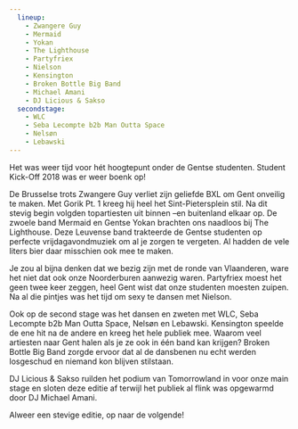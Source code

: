 ```yaml
---
  lineup:
    - Zwangere Guy
    - Mermaid
    - Yokan
    - The Lighthouse
    - Partyfriex
    - Nielson
    - Kensington
    - Broken Bottle Big Band
    - Michael Amani
    - DJ Licious & Sakso
  secondstage:
    - WLC
    - Seba Lecompte b2b Man Outta Space
    - Nelsøn
    - Lebawski
---
```


Het was weer tijd voor hét hoogtepunt  onder de Gentse studenten. Student Kick-Off 2018 was er weer boenk op!

De Brusselse trots Zwangere Guy verliet zijn geliefde BXL om Gent onveilig te maken. Met Gorik Pt. 1 kreeg hij heel het Sint-Pietersplein stil. Na dit stevig begin volgden topartiesten uit binnen –en buitenland elkaar op. De zwoele band Mermaid en Gentse Yokan brachten ons naadloos bij The Lighthouse. Deze Leuvense band trakteerde de Gentse studenten op perfecte vrijdagavondmuziek om al je zorgen te vergeten. Al hadden de vele liters bier daar misschien ook mee te maken.

Je zou al bijna denken dat we bezig zijn met de ronde van Vlaanderen, ware het niet dat ook onze Noorderburen aanwezig waren. Partyfriex moest het geen twee keer zeggen, heel Gent wist dat onze studenten moesten zuipen. Na al die pintjes was het tijd om sexy te dansen met Nielson.

Ook op de second stage was het dansen en zweten met WLC, Seba Lecompte b2b Man Outta Space, Nelsøn en Lebawski.
Kensington speelde de ene hit na de andere en kreeg het hele publiek mee. Waarom veel artiesten naar Gent halen als je ze ook in één band kan krijgen? Broken Bottle Big Band zorgde ervoor dat al de dansbenen nu echt werden losgeschud en niemand kon blijven stilstaan.

DJ Licious & Sakso ruilden het podium van Tomorrowland in voor onze main stage en sloten deze editie af terwijl het publiek al flink was opgewarmd door DJ Michael Amani.

Alweer een stevige editie, op naar de volgende!
